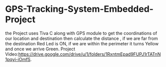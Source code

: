 # GPS-Tracking-System-Embedded-Project
the Project uses Tiva C  along with GPS module to get the coordinations of our location and destination then calculate the distance , if we are far from the destination Red Led is ON, if we are within the perimeter it turns Yellow and once we arrive Green.  Project Video:https://drive.google.com/drive/u/1/folders/1RxntmEpad9FUPJ1rTATnN1pqyi-iOmfS.

